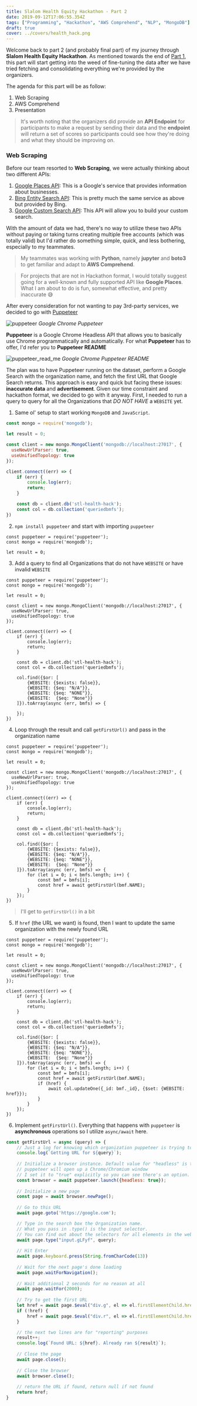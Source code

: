 ```yaml
---
title: Slalom Health Equity Hackathon - Part 2
date: 2019-09-12T17:06:55.354Z
tags: ["Programming", "Hackathon", "AWS Comprehend", "NLP", "MongoDB"]
draft: true
cover: ../covers/health_hack.png
---
```


Welcome back to part 2 (and probably final part) of my journey through **Slalom Health Equity Hackathon**. As mentioned towards the end of [Part 1](/blogs/slalom-health-equity-hackathon-1), this part will start getting into the weed of fine-tuning the data after we have tried fetching and consolidating everything we're provided by the organizers.

The agenda for this part will be as follow:

1. Web Scraping
2. AWS Comprehend
3. Presentation

> It's worth noting that the organizers did provide an **API Endpoint** for participants to make a request by sending their data and the **endpoint** will return a set of scores so participants could see how they're doing and what they should be improving on.

### Web Scraping

Before our team resorted to **Web Scraping**, we were actually thinking about two different APIs:

1. [Google Places API](https://cloud.google.com/maps-platform/places/): This is a Google's service that provides information about businesses.
2. [Bing Entity Search API](https://azure.microsoft.com/en-us/services/cognitive-services/bing-entity-search-api/): This is pretty much the same service as above but provided by Bing.
3. [Google Custom Search API](https://developers.google.com/custom-search/): This API will allow you to build your custom search.

With the amount of data we had, there's no way to utilize these two APIs without paying or taking turns creating multiple free accounts (which was totally valid) but I'd rather do something simple, quick, and less bothering, especially to my teammates.

> My teammates was working with **Python**, namely **jupyter** and **boto3** to get familiar and adapt to **AWS Comprehend**.

> For projects that are not in Hackathon format, I would totally suggest going for a well-known and fully supported API like **Google Places**. What I am about to do is fun, somewhat effective, and pretty inaccurate 😅

After every consideration for not wanting to pay 3rd-party services, we decided to go with [Puppeteer](https://developers.google.com/custom-search/)

![puppeteer](../images/puppeteer.png)
*Google Chrome Puppeteer*

**Puppeteer** is a Google Chrome Headless API that allows you to basically use Chrome programmatically and automatically. For what **Puppeteer** has to offer, I'd refer you to **Puppeteer README**

![puppeteer_read_me](../images/puppeteer_read_me.png)
*Google Chrome Puppeteer README*

The plan was to have Puppeteer running on the dataset, perform a Google Search with the organization name, and fetch the first URL that Google Search returns. This approach is easy and quick but facing these issues: **inaccurate data** and **advertisement**. Given our time constraint and hackathon format, we decided to go with it anyway. First, I needed to run a query to query for all the Organizations that *DO NOT HAVE* a `WEBSITE` yet.

1. Same ol' setup to start working `MongoDB` and `JavaScript`.

```javascript
const mongo = require('mongodb');

let result = 0;

const client = new mongo.MongoClient('mongodb://localhost:27017', {
  useNewUrlParser: true,
  useUnifiedTopology: true
});

client.connect((err) => {
    if (err) {
        console.log(err);
        return;
    }

    const db = client.db('stl-health-hack');
    const col = db.collection('queriedbmfs');
})
```

2. `npm install puppeteer` and start with importing `puppeteer`

```javascript{1}
const puppeteer = require('puppeteer');
const mongo = require('mongodb');

let result = 0;
```

3. Add a query to find all Organizations that do not have `WEBSITE` or have invalid `WEBSITE`

```javascript{20-27}
const puppeteer = require('puppeteer');
const mongo = require('mongodb');

let result = 0;

const client = new mongo.MongoClient('mongodb://localhost:27017', {
  useNewUrlParser: true,
  useUnifiedTopology: true
});

client.connect((err) => {
    if (err) {
        console.log(err);
        return;
    }

    const db = client.db('stl-health-hack');
    const col = db.collection('queriedbmfs');

    col.find({$or: [
        {WEBSITE: {$exists: false}},
        {WEBSITE: {$eq: "N/A"}},
        {WEBSITE: {$eq: "NONE"}},
        {WEBSITE:  {$eq: "None"}}
    ]}).toArray(async (err, bmfs) => {
        
    });
})
```

4. Loop through the result and call `getFirstUrl()` and pass in the organization name

```javascript{26-29}
const puppeteer = require('puppeteer');
const mongo = require('mongodb');

let result = 0;

const client = new mongo.MongoClient('mongodb://localhost:27017', {
  useNewUrlParser: true,
  useUnifiedTopology: true
});

client.connect((err) => {
    if (err) {
        console.log(err);
        return;
    }

    const db = client.db('stl-health-hack');
    const col = db.collection('queriedbmfs');

    col.find({$or: [
        {WEBSITE: {$exists: false}},
        {WEBSITE: {$eq: "N/A"}},
        {WEBSITE: {$eq: "NONE"}},
        {WEBSITE:  {$eq: "None"}}
    ]}).toArray(async (err, bmfs) => {
        for (let i = 0; i < bmfs.length; i++) {
            const bmf = bmfs[i];
            const href = await getFirstUrl(bmf.NAME);
        }
    });
})
```

> I'll get to `getFirstUrl()` in a bit

5. If `href` (the URL we want) is found, then I want to update the same organization with the newly found URL

```javascript{30}
const puppeteer = require('puppeteer');
const mongo = require('mongodb');

let result = 0;

const client = new mongo.MongoClient('mongodb://localhost:27017', {
  useNewUrlParser: true,
  useUnifiedTopology: true
});

client.connect((err) => {
    if (err) {
        console.log(err);
        return;
    }

    const db = client.db('stl-health-hack');
    const col = db.collection('queriedbmfs');

    col.find({$or: [
        {WEBSITE: {$exists: false}},
        {WEBSITE: {$eq: "N/A"}},
        {WEBSITE: {$eq: "NONE"}},
        {WEBSITE:  {$eq: "None"}}
    ]}).toArray(async (err, bmfs) => {
        for (let i = 0; i < bmfs.length; i++) {
            const bmf = bmfs[i];
            const href = await getFirstUrl(bmf.NAME);
            if (href) {
                await col.updateOne({_id: bmf._id}, {$set: {WEBSITE: href}});
            }
        }
    });
})
```

6. Implement `getFirstUrl()`. Everything that happens with `puppeteer` is **asynchronous** operations so I utilize `async/await` here.

```javascript
const getFirstUrl = async (query) => {
    // Just a log for knowing which organization puppeteer is trying to fetch
    console.log(`Getting URL for ${query}`);
    
    // Initialize a browser instance. Default value for "headless" is true which means
    // puppeteer will open up a Chrome/Chromium window
    // I set it to "true" explicitly so you can see there's an option.
    const browser = await puppeteer.launch({headless: true});
    
    // Initialize a new page
    const page = await browser.newPage();
    
    // Go to this URL
    await page.goto('https://google.com');

    // Type in the search box the Organization name. 
    // What you pass in .type() is the input selector. 
    // You can find out about the selectors for all elements in the webpage by using Chrome Dev Tools.
    await page.type("input.gLFyf", query);
    
    // Hit Enter
    await page.keyboard.press(String.fromCharCode(13))
    
    // Wait for the next page's done loading
    await page.waitForNavigation();
    
    // Wait additional 2 seconds for no reason at all
    await page.waitFor(2000);
    
    // Try to get the first URL
    let href = await page.$eval("div.g", el => el.firstElementChild.href);
    if (!href) {
        href = await page.$eval("div.r", el => el.firstElementChild.href);
    }

    // the next two lines are for "reporting" purposes
    result++;
    console.log(`Found URL: ${href}. Already ran ${result}`);
    
    // Close the page
    await page.close();
    
    // Close the browser
    await browser.close();
    
    // return the URL if found, return null if not found
    return href;
}
```
